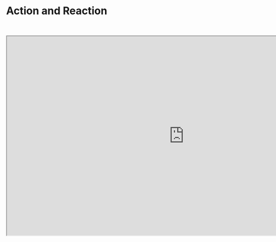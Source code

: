 # Action and Reaction

<p>&nbsp;</p>
<p><iframe src="https://www.youtube.com/embed/b6Pw9rCj3lQ" width="960" height="540" allowfullscreen="allowfullscreen" allow="accelerometer; autoplay; clipboard-write; encrypted-media; gyroscope; picture-in-picture"></iframe></p>
<p>&nbsp;</p>